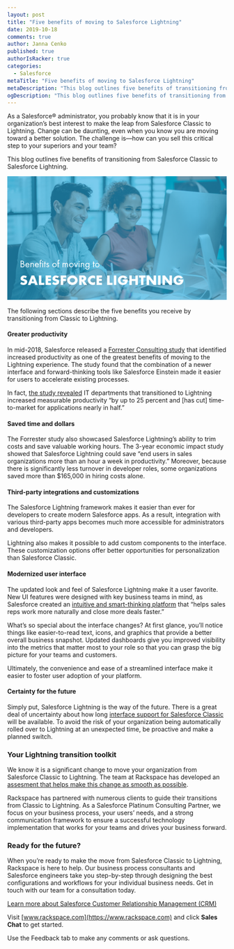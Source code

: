 ```yaml
---
layout: post
title: "Five benefits of moving to Salesforce Lightning"
date: 2019-10-18
comments: true
author: Janna Cenko
published: true
authorIsRacker: true
categories:
  - Salesforce
metaTitle: "Five benefits of moving to Salesforce Lightning"
metaDescription: "This blog outlines five benefits of transitioning from Salesforce Classic to Salesforce Lightning."
ogDescription: "This blog outlines five benefits of transitioning from Salesforce Classic to Salesforce Lightning."
---
```


As a Salesforce&reg; administrator, you probably know that it is in your organization’s
best interest to make the leap from Salesforce Classic to Lightning. Change can be
daunting, even when you know you are moving toward a better solution. The challenge
is&mdash;how can you sell this critical step to your superiors and your team?

This blog outlines five benefits of transitioning from Salesforce Classic to Salesforce Lightning.

<!--more-->
![](Picture1.png)

The following sections describe the five benefits you receive by transitioning
from Classic to Lightning.

#### Greater productivity

In mid-2018, Salesforce released a
[Forrester Consulting study](https://www.prnewswire.com/news-releases/total-economic-impact-study-on-salesforce-lightning-shows-341-percent-return-on-investment-over-three-years-300661371.html)
that identified increased productivity as one of the greatest benefits of moving
to the Lightning experience. The study found that the combination of a newer
interface and forward-thinking tools like Salesforce Einstein made it easier for
users to accelerate existing processes.

In fact,
[the study revealed](https://www.prnewswire.com/news-releases/total-economic-impact-study-on-salesforce-lightning-shows-341-percent-return-on-investment-over-three-years-300661371.html)
IT departments that transitioned to Lightning increased measurable productivity
“by up to 25 percent and [has cut] time-to-market for applications nearly in half.”

#### Saved time and dollars

The Forrester study also showcased Salesforce Lightning’s ability to trim costs
and save valuable working hours. The 3-year economic impact study showed that
Salesforce Lightning could save “end users in sales organizations more than an
hour a week in productivity.” Moreover, because there is significantly less
turnover in developer roles, some organizations saved more than $165,000 in
hiring costs alone.

#### Third-party integrations and customizations

The Salesforce Lightning framework makes it easier than ever for developers to
create modern Salesforce apps. As a result, integration with various third-party
apps becomes much more accessible for administrators and developers.

Lightning also makes it possible to add custom components to the interface. These
customization options offer better opportunities for personalization than
Salesforce Classic.

#### Modernized user interface

The updated look and feel of Salesforce Lightning make it a user favorite. New
UI features were designed with key business teams in mind, as Salesforce created
an [intuitive and smart-thinking platform](https://releasenotes.docs.salesforce.com/en-us/spring16/release-notes/rn_lex.htm)
that “helps sales reps work more naturally and close more deals faster.”

What’s so special about the interface changes? At first glance, you’ll notice
things like easier-to-read text, icons, and graphics that provide a better
overall business snapshot. Updated dashboards give you improved visibility into
the metrics that matter most to your role so that you can grasp the big picture
for your teams and customers.

Ultimately, the convenience and ease of a streamlined interface make it easier
to foster user adoption of your platform.

#### Certainty for the future

Simply put, Salesforce Lightning is the way of the future. There is a great deal
of uncertainty about how long
[interface support for Salesforce Classic](https://tech.co/crm-software/salesforce-lightning-vs-classic-compared)
will be available. To avoid the risk of your organization being automatically
rolled over to Lightning at an unexpected time, be proactive and make a planned
switch.

### Your Lightning transition toolkit

We know it is a significant change to move your organization from Salesforce
Classic to Lightning. The team at Rackspace has developed an
[assesment that helps make this change as smooth as possible](https://www.rackspace.com/resources/salesforce-lightning-conversion-assessment).

Rackspace has partnered with numerous clients to guide their transitions from
Classic to Lightning. As a Salesforce Platinum Consulting Partner, we focus on
your business process, your users’ needs, and a strong communication framework
to ensure a successful technology implementation that works for your teams and
drives your business forward.

### Ready for the future?

When you’re ready to make the move from Salesforce Classic to Lightning,
Rackspace is here to help. Our business process consultants and Salesforce
engineers take you step-by-step through designing the best configurations and
workflows for your individual business needs. Get in touch with our team for a
consultation today.

<a class="cta blue" id="cta" href="https://www.rackspace.com/salesforce">Learn more about Salesforce Customer Relationship Management (CRM)</a>

Visit [www.rackspace.com](https://www.rackspace.com) and click **Sales Chat**
to get started.

Use the Feedback tab to make any comments or ask questions.


